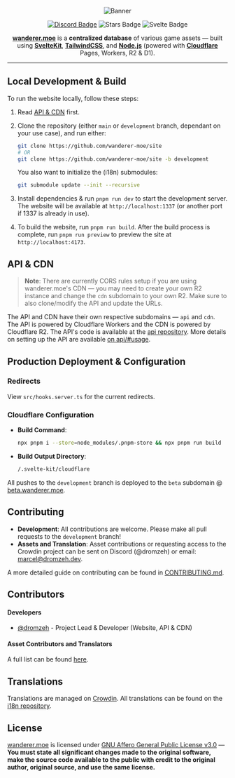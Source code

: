<div align="center">

![Banner]

[![Discord Badge]](https://discord.wanderer.moe/)
![Stars Badge]
![Svelte Badge]

[**wanderer.moe**](https://wanderer.moe) is a **centralized database** of various game assets — built using [**SvelteKit**](https://kit.svelte.dev/), [**TailwindCSS**](https://tailwindcss.com/), and [**Node.js**](https://nodejs.org/en) (powered with [**Cloudflare**](https://www.cloudflare.com/) Pages, Workers, R2 & D1).

</div>

---

## Local Development & Build

To run the website locally, follow these steps:

1. Read [API & CDN](#api--cdn) first.

2. Clone the repository (either `main` or `development` branch, dependant on your use case), and run either:

   ```bash
   git clone https://github.com/wanderer-moe/site
   # OR
   git clone https://github.com/wanderer-moe/site -b development
   ```

    You also want to initialize the (i18n) submodules:

   ```bash
   git submodule update --init --recursive
   ```

3. Install dependencies & run `pnpm run dev` to start the development server. The website will be available at `http://localhost:1337` (or another port if 1337 is already in use).

4. To build the website, run `pnpm run build`. After the build process is complete, run `pnpm run preview` to preview the site at `http://localhost:4173`.

## API & CDN

> **Note**: There are currently CORS rules setup if you are using wanderer.moe's CDN — you may need to create your own R2 instance and change the `cdn` subdomain to your own R2. Make sure to also clone/modify the API and update the URLs.

The API and CDN have their own respective subdomains — `api` and `cdn`. The API is powered by Cloudflare Workers and the CDN is powered by Cloudflare R2. The API's code is available at the [api repository][api.wanderer.moe]. More details on setting up the API are available [on api/#usage][api.wanderer.moe Usage].

## Production Deployment & Configuration

### Redirects

View `src/hooks.server.ts` for the current redirects.

### Cloudflare Configuration

- **Build Command**:

    ```bash
    npx pnpm i --store=node_modules/.pnpm-store && npx pnpm run build
    ```

- **Build Output Directory**:

    ```bash
    /.svelte-kit/cloudflare
    ```

All pushes to the `development` branch is deployed to the `beta` subdomain @ [beta.wanderer.moe](https://beta.wanderer.moe).

## Contributing

- **Development**: All contributions are welcome. Please make all pull requests to the `development` branch!
- **Assets and Translation**: Asset contributions or requesting access to the Crowdin project can be sent on Discord (@dromzeh) or email: [marcel@dromzeh.dev][mail].

A more detailed guide on contributing can be found in [CONTRIBUTING.md][Contributing].

## Contributors

#### Developers

- [@dromzeh][Dromzeh] - Project Lead & Developer (Website, API & CDN)

#### Asset Contributors and Translators

A full list can be found [here][Contributors].

## Translations

Translations are managed on [Crowdin][Crowdin]. All translations can be found on the [i18n repository][i18n].

## License

[wanderer.moe][wanderer.moe] is licensed under [GNU Affero General Public License v3.0][License] — **You must state all significant changes made to the original software, make the source code available to the public with credit to the original author, original source, and use the same license.**

[Banner]: https://files.catbox.moe/qoyuka.svg
[Discord Badge]: https://img.shields.io/discord/982385887000272956?color=323379&label=discord&logo=discord&logoColor=fff&style=for-the-badge
[Stars Badge]: https://img.shields.io/github/stars/wanderer-moe/site?color=3b3d91&logo=github&logoColor=fff&style=for-the-badge
[Svelte Badge]: https://img.shields.io/github/package-json/dependency-version/wanderer-moe/site/dev/svelte?color=4547a9&logo=svelte&logoColor=fff&style=for-the-badge
[api.wanderer.moe]: https://git.wanderer.moe/api
[api.wanderer.moe Usage]: https://git.wanderer.moe/api#usage
[Mail]: mailto:marcel@dromzeh.dev
[Contributing]: CONTRIBUTING.md
[Dromzeh]: https://github.com/dromzeh
[Contributors]: https://wanderer.moe/contributors
[Crowdin]: https://crowdin.com/project/wanderermoe
[i18n]: https://github.com/wanderer-moe/i18n/tree/main/site
[wanderer.moe]: https://wanderer.moe
[License]: LICENSE
